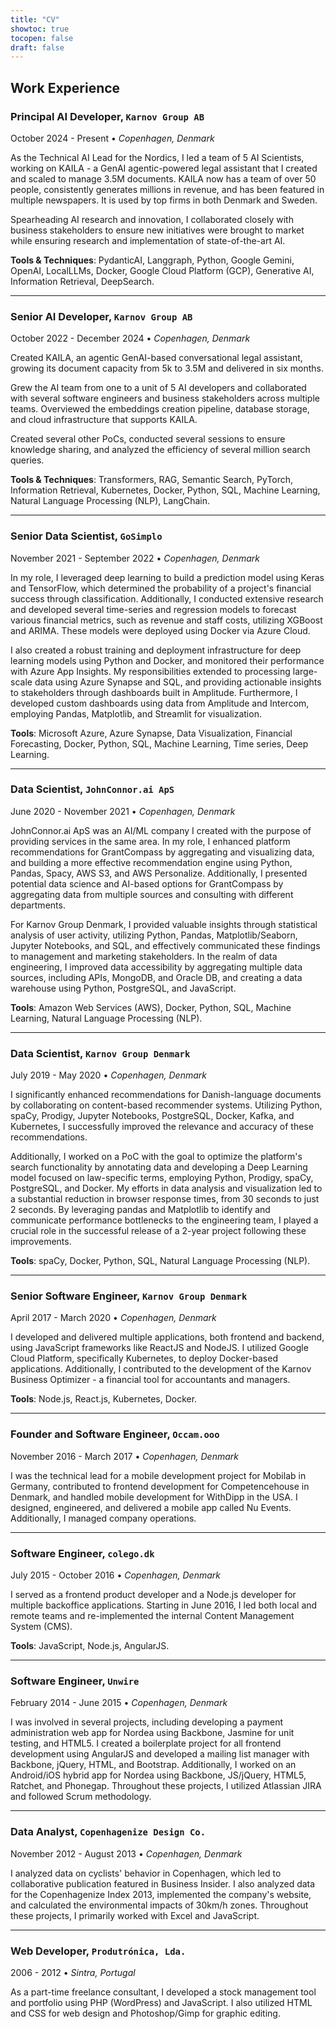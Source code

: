 ```yaml
---
title: "CV"
showtoc: true
tocopen: false
draft: false
---
```


## Work Experience
### **Principal AI Developer**, `Karnov Group AB`
October 2024 - Present • _Copenhagen, Denmark_

As the Technical AI Lead for the Nordics, I led a team of 5 AI Scientists, working on KAILA - a GenAI agentic-powered legal assistant that I created and scaled to manage 3.5M documents. KAILA now has a team of over 50 people, consistently generates millions in revenue, and has been featured in multiple newspapers. It is used by top firms in both Denmark and Sweden.

Spearheading AI research and innovation, I collaborated closely with business stakeholders to ensure new initiatives were brought to market while ensuring research and implementation of state-of-the-art AI.

**Tools & Techniques**: PydanticAI, Langgraph, Python, Google Gemini, OpenAI, LocalLLMs, Docker, Google Cloud Platform (GCP), Generative AI, Information Retrieval, DeepSearch.

---

### **Senior AI Developer**, `Karnov Group AB`
October 2022 - December 2024 • _Copenhagen, Denmark_

Created KAILA, an agentic GenAI-based conversational legal assistant, growing its document capacity from 5k to 3.5M and delivered in six months.

Grew the AI team from one to a unit of 5 AI developers and collaborated with several software engineers and business stakeholders across multiple teams. Overviewed the embeddings creation pipeline, database storage, and cloud infrastructure that supports KAILA.

Created several other PoCs, conducted several sessions to ensure knowledge sharing, and analyzed the efficiency of several million search queries.

**Tools & Techniques**: Transformers, RAG, Semantic Search, PyTorch, Information Retrieval, Kubernetes, Docker, Python, SQL, Machine Learning, Natural Language Processing (NLP), LangChain.

---

### **Senior Data Scientist**, `GoSimplo`
November 2021 - September 2022 • _Copenhagen, Denmark_

In my role, I leveraged deep learning to build a prediction model using Keras and TensorFlow, which determined the probability of a project's financial success through classification. Additionally, I conducted extensive research and developed several time-series and regression models to forecast various financial metrics, such as revenue and staff costs, utilizing XGBoost and ARIMA. These models were deployed using Docker via Azure Cloud.

I also created a robust training and deployment infrastructure for deep learning models using Python and Docker, and monitored their performance with Azure App Insights. My responsibilities extended to processing large-scale data using Azure Synapse and SQL, and providing actionable insights to stakeholders through dashboards built in Amplitude. Furthermore, I developed custom dashboards using data from Amplitude and Intercom, employing Pandas, Matplotlib, and Streamlit for visualization.

**Tools**: Microsoft Azure, Azure Synapse, Data Visualization, Financial Forecasting, Docker, Python, SQL, Machine Learning, Time series, Deep Learning.

---

### **Data Scientist**, `JohnConnor.ai ApS`
June 2020 - November 2021 • _Copenhagen, Denmark_

JohnConnor.ai ApS was an AI/ML company I created with the purpose of providing services in the same area. In my role, I enhanced platform recommendations for GrantCompass by aggregating and visualizing data, and building a more effective recommendation engine using Python, Pandas, Spacy, AWS S3, and AWS Personalize. Additionally, I presented potential data science and AI-based options for GrantCompass by aggregating data from multiple sources and consulting with different departments.

For Karnov Group Denmark, I provided valuable insights through statistical analysis of user activity, utilizing Python, Pandas, Matplotlib/Seaborn, Jupyter Notebooks, and SQL, and effectively communicated these findings to management and marketing stakeholders. In the realm of data engineering, I improved data accessibility by aggregating multiple data sources, including APIs, MongoDB, and Oracle DB, and creating a data warehouse using Python, PostgreSQL, and JavaScript.

**Tools**: Amazon Web Services (AWS), Docker, Python, SQL, Machine Learning, Natural Language Processing (NLP).

---

### **Data Scientist**, `Karnov Group Denmark`
July 2019 - May 2020 • _Copenhagen, Denmark_

I significantly enhanced recommendations for Danish-language documents by collaborating on content-based recommender systems. Utilizing Python, spaCy, Prodigy, Jupyter Notebooks, PostgreSQL, Docker, Kafka, and Kubernetes, I successfully improved the relevance and accuracy of these recommendations.

Additionally, I worked on a PoC with the goal to optimize the platform's search functionality by annotating data and developing a Deep Learning model focused on law-specific terms, employing Python, Prodigy, spaCy, PostgreSQL, and Docker. My efforts in data analysis and visualization led to a substantial reduction in browser response times, from 30 seconds to just 2 seconds. By leveraging pandas and Matplotlib to identify and communicate performance bottlenecks to the engineering team, I played a crucial role in the successful release of a 2-year project following these improvements.

**Tools**: spaCy, Docker, Python, SQL, Natural Language Processing (NLP).

---

### **Senior Software Engineer**, `Karnov Group Denmark`
April 2017 - March 2020 • _Copenhagen, Denmark_

I developed and delivered multiple applications, both frontend and backend, using JavaScript frameworks like ReactJS and NodeJS. I utilized Google Cloud Platform, specifically Kubernetes, to deploy Docker-based applications. Additionally, I contributed to the development of the Karnov Business Optimizer - a financial tool for accountants and managers.

**Tools**: Node.js, React.js, Kubernetes, Docker.

---

### **Founder and Software Engineer**, `Occam.ooo`
November 2016 - March 2017 • _Copenhagen, Denmark_

I was the technical lead for a mobile development project for Mobilab in Germany, contributed to frontend development for Competencehouse in Denmark, and handled mobile development for WithDipp in the USA. I designed, engineered, and delivered a mobile app called Nu Events. Additionally, I managed company operations.

---

### **Software Engineer**, `colego.dk`
July 2015 - October 2016 • _Copenhagen, Denmark_

I served as a frontend product developer and a Node.js developer for multiple backoffice applications. Starting in June 2016, I led both local and remote teams and re-implemented the internal Content Management System (CMS).

**Tools**: JavaScript, Node.js, AngularJS.

---

### **Software Engineer**, `Unwire`
February 2014 - June 2015 • _Copenhagen, Denmark_

I was involved in several projects, including developing a payment administration web app for Nordea using Backbone, Jasmine for unit testing, and HTML5. I created a boilerplate project for all frontend development using AngularJS and developed a mailing list manager with Backbone, jQuery, HTML, and Bootstrap. Additionally, I worked on an Android/iOS hybrid app for Nordea using Backbone, JS/jQuery, HTML5, Ratchet, and Phonegap. Throughout these projects, I utilized Atlassian JIRA and followed Scrum methodology.

---

### **Data Analyst**, `Copenhagenize Design Co.`
November 2012 - August 2013 • _Copenhagen, Denmark_

I analyzed data on cyclists' behavior in Copenhagen, which led to collaborative publication featured in Business Insider. I also analyzed data for the Copenhagenize Index 2013, implemented the company's website, and calculated the environmental impacts of 30km/h zones. Throughout these projects, I primarily worked with Excel and JavaScript.

---

### **Web Developer**, `Produtrónica, Lda.`
2006 - 2012 • _Sintra, Portugal_

As a part-time freelance consultant, I developed a stock management tool and portfolio using PHP (WordPress) and JavaScript. I also utilized HTML and CSS for web design and Photoshop/Gimp for graphic editing.
